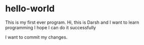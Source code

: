 # hello-world
This is my first ever program.
Hi, this is Darsh and I want to learn programming
I hope I can do it successfully

I want to commit my changes.

